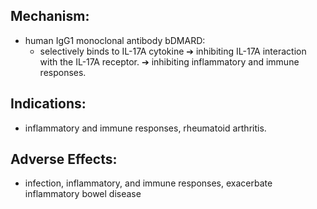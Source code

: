 ## Mechanism: 
- human IgG1 monoclonal antibody bDMARD: 
	- selectively binds to IL-17A cytokine ➔ inhibiting IL-17A interaction with the IL-17A receptor. ➔ inhibiting inflammatory and immune responses. 
## Indications: 
- inflammatory and immune responses, rheumatoid arthritis. 
## Adverse Effects: 
- infection, inflammatory, and immune responses, exacerbate inflammatory bowel disease